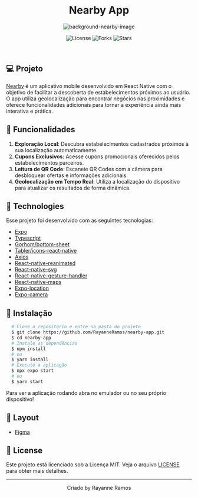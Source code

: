 <h1 align='center'>Nearby App</h1>

<p align='center'>
  <img src='https://github.com/user-attachments/assets/a9da2511-98ff-470a-9345-e8be52c8b645' alt='background-nearby-image' />
</p>

<p  align='center'>
  <img src='https://img.shields.io/badge/license-MIT-%23835afd' alt='License' />
  <img src='https://img.shields.io/badge/forks-MIT-%23835afd' alt='Forks' />
  <img src='https://img.shields.io/badge/stars-MIT-%23835afd' alt='Stars' />
</p>

<br>

## 💻 Projeto

[Nearby]() é um aplicativo mobile desenvolvido em React Native com o objetivo de facilitar a descoberta de estabelecimentos próximos ao usuário. O app utiliza geolocalização para encontrar negócios nas proximidades e oferece funcionalidades adicionais para tornar a experiência ainda mais interativa e prática.

## 🌟 Funcionalidades

1. **Exploração Local**: Descubra estabelecimentos cadastrados próximos à sua localização automaticamente.
2. **Cupons Exclusivos**: Acesse cupons promocionais oferecidos pelos estabelecimentos parceiros.
3. **Leitura de QR Code**: Escaneie QR Codes com a câmera para desbloquear ofertas e informações adicionais.
4. **Geolocalização em Tempo Real**: Utiliza a localização do dispositivo para atualizar os resultados de forma dinâmica.

## 🧪 Technologies

Esse projeto foi desenvolvido com as seguintes tecnologias:

- [Expo](https://docs.expo.dev/)
- [Typescript](https://www.typescriptlang.org/)
- [Gorhom/bottom-sheet](https://github.com/gorhom/react-native-bottom-sheet)
- [Tabler/icons-react-native](https://tabler.io/docs/icons/react-native)
- [Axios](https://www.npmjs.com/package/axios)
- [React-native-reanimated](https://docs.expo.dev/versions/latest/sdk/reanimated/)
- [React-native-svg](https://docs.expo.dev/versions/latest/sdk/svg/)
- [React-native-gesture-handler](https://docs.expo.dev/versions/latest/sdk/gesture-handler/)
- [React-native-maps](https://docs.expo.dev/versions/latest/sdk/map-view/)
- [Expo-location](https://docs.expo.dev/versions/latest/sdk/location/)
- [Expo-camera](https://docs.expo.dev/versions/latest/sdk/camera/)

## 🚀 Instalação

```bash
  # Clone o repositório e entre na pasta do projeto
  $ git clone https://github.com/RayanneRamos/nearby-app.git
  $ cd nearby-app
  # Instale as dependências
  $ npm install
  # ou
  $ yarn install
  # Execute a aplicação
  $ npx expo start
  # ou
  $ yarn start
```

Para ver a aplicação rodando abra no emulador ou no seu próprio dispositivo!

## 🔖 Layout

- [Figma](<https://www.figma.com/design/zHnGaXFbMx6UuxjI7jW4R5/NLW-Pocket-Mobile-%E2%80%A2-Nearby-(Community)-(Copy)?node-id=3-376&t=kbRpdQrNLDsdG4eH-1>)

## 📝 License

Este projeto está licenciado sob a Licença MIT. Veja o arquivo [LICENSE](LICENSE) para obter mais detalhes.

---

<p align='center'>Criado by Rayanne Ramos</p>
